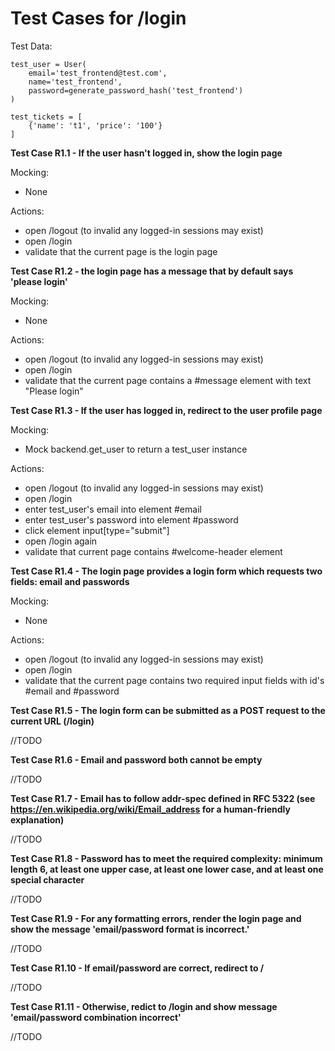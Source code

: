 # Test Cases for /login

Test Data:
```
test_user = User(
    email='test_frontend@test.com',
    name='test_frontend',
    password=generate_password_hash('test_frontend')
)

test_tickets = [
    {'name': 't1', 'price': '100'}
]

```

**Test Case R1.1 - If the user hasn't logged in, show the login page**

Mocking:

- None

Actions:

- open /logout (to invalid any logged-in sessions may exist)
- open /login
- validate that the current page is the login page


**Test Case R1.2 - the login page has a message that by default says 'please login'**

Mocking:

- None

Actions:

- open /logout (to invalid any logged-in sessions may exist)
- open /login
- validate that the current page contains a #message element with text "Please login"


**Test Case R1.3 - 	If the user has logged in, redirect to the user profile page**

Mocking:

- Mock backend.get_user to return a test_user instance

Actions:

- open /logout (to invalid any logged-in sessions may exist)
- open /login
- enter test_user's email into element #email
- enter test_user's password into element #password
- click element input[type="submit"]
- open /login again
- validate that current page contains #welcome-header element


**Test Case R1.4 - The login page provides a login form which requests two fields: email and passwords**

Mocking:

- None

Actions:

- open /logout (to invalid any logged-in sessions may exist)
- open /login
- validate that the current page contains two required input fields with id's #email and #password

**Test Case R1.5 - The login form can be submitted as a POST request to the current URL (/login)**

//TODO


**Test Case R1.6 - Email and password both cannot be empty**

//TODO


**Test Case R1.7 - Email has to follow addr-spec defined in RFC 5322 (see https://en.wikipedia.org/wiki/Email_address for a human-friendly explanation)**

//TODO


**Test Case R1.8 - Password has to meet the required complexity: minimum length 6, at least one upper case, at least one lower case, and at least one special character**

//TODO


**Test Case R1.9 - For any formatting errors, render the login page and show the message 'email/password format is incorrect.'**

//TODO


**Test Case R1.10 - If email/password are correct, redirect to /**

//TODO


**Test Case R1.11 - Otherwise, redict to /login and show message 'email/password combination incorrect'**

//TODO

